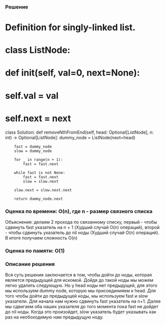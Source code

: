 ### Решение

# Definition for singly-linked list.

# class ListNode:

# def **init**(self, val=0, next=None):

# self.val = val

# self.next = next

class Solution:
def removeNthFromEnd(self, head: Optional[ListNode], n: int) -> Optional[ListNode]:
dummy_node = ListNode(next=head)

        fast = dummy_node
        slow = dummy_node

        for _ in range(n + 1):
            fast = fast.next

        while fast is not None:
            fast = fast.next
            slow = slow.next

        slow.next = slow.next.next

        return dummy_node.next

### Оценка по времени: O(n), где n - размер связного списка

Объяснения: делаем 2 прохода по связанному списку, первый - чтобы сдвинуть fast указатель на n + 1 (Худший случай O(n) операций), второй - чтобы сдвинуть указатель до nil ноды (Худший случай O(n) операций). В итоге получаем сложность O(n)

### Оценка по памяти: O(1)

### Описание решения

Вся суть решения заключается в том, чтобы дойти до ноды, которая является предыдущей для искомой. Дойдя до такой ноды мы можем легко удалить следующую. Но у head ноды нет предыдущей, для этого мы используем dummy node, которую мы присоединияем к head. Для того чтобы дойти до предыдущей ноды, мы используем fast и slow указатели. Для начала нам нужно сдвинуть fast указатель на n+1. Далее мы сдвигаем оба наших указателя до того момента пока fast не дойдет до nil ноды. Когда это произойдет, slow указатель будет указывать как раз на необоходимую нам предыдущую ноду.
